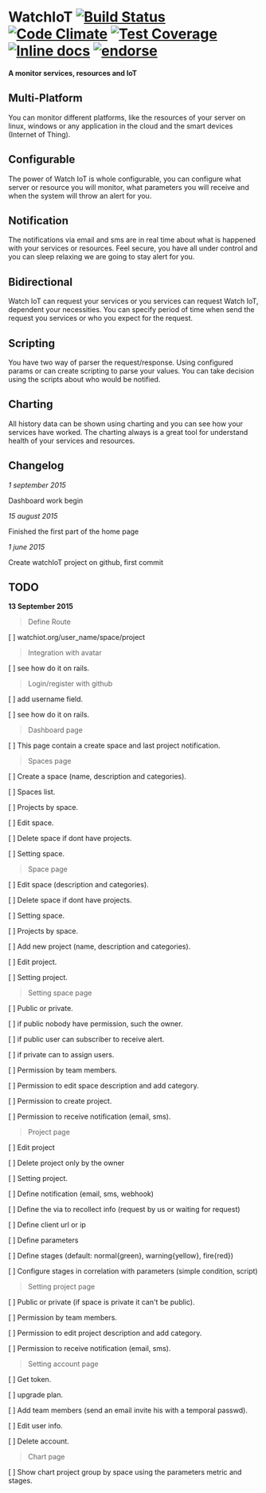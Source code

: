 WatchIoT [![Build Status](https://travis-ci.org/gorums/WatchIoT.svg)](https://travis-ci.org/gorums/WatchIoT) [![Code Climate](https://codeclimate.com/github/gorums/WatchIoT/badges/gpa.svg)](https://codeclimate.com/github/gorums/WatchIoT) [![Test Coverage](https://codeclimate.com/github/gorums/WatchIoT/badges/coverage.svg)](https://codeclimate.com/github/gorums/WatchIoT/coverage) [![Inline docs](http://inch-ci.org/github/gorums/watchiot.svg?branch=master)](http://inch-ci.org/github/gorums/watchiot) [![endorse](https://api.coderwall.com/gorums/endorsecount.png)](https://coderwall.com/gorums)
==

**A monitor services, resources and IoT**

Multi-Platform
--

You can monitor different platforms, like the resources of your server on linux, windows or any application in the cloud and the smart devices (Internet of Thing).

Configurable
--

The power of Watch IoT is whole configurable, you can configure what server or resource you will monitor, what parameters you will receive and when the system will throw an alert for you.

Notification
--

The notifications via email and sms are in real time about what is happened with your services or resources. Feel secure, you have all under control and you can sleep relaxing we are going to stay alert for you.

Bidirectional
--

Watch IoT can request your services or you services can request Watch IoT, dependent your necessities. You can specify period of time when send the request you services or who you expect for the request.

Scripting
--

You have two way of parser the request/response. Using configured params or can create scripting to parse your values. You can take decision using the scripts about who would be notified.

Charting
--

All history data can be shown using charting and you can see how your services have worked. The charting always is a great tool for understand health of your services and resources.

Changelog
--

*1 september 2015*

Dashboard work begin

*15 august 2015*

Finished the first part of the home page

*1 june 2015*

Create watchIoT project on github, first commit

TODO
--

**13 September 2015**

> Define Route

 [ ] watchiot.org/user_name/space/project

> Integration with avatar

 [ ] see how do it on rails.

> Login/register with github

 [ ] add username field.

 [ ] see how do it on rails.

> Dashboard page

 [ ] This page contain a create space and last project notification.

> Spaces page

 [ ] Create a space (name, description and categories).

 [ ] Spaces list.

 [ ] Projects by space.

 [ ] Edit space.

 [ ] Delete space if dont have projects.

 [ ] Setting space.

> Space page

 [ ] Edit space (description and categories).

 [ ] Delete space if dont have projects.

 [ ] Setting space.

 [ ] Projects by space.

 [ ] Add new project (name, description and categories).

 [ ] Edit project.

 [ ] Setting project.

> Setting space page

 [ ] Public or private.

 [ ] if public nobody have permission, such the owner.

 [ ] if public user can subscriber to receive alert.

 [ ] if private can to assign users.

 [ ] Permission by team members.

 [ ] Permission to edit space description and add category.

 [ ] Permission to create project.

 [ ] Permission to receive notification (email, sms).

> Project page

 [ ] Edit project

 [ ] Delete project only by the owner

 [ ] Setting project.

 [ ] Define notification (email, sms, webhook)

 [ ] Define the via to recollect info (request by us or waiting for request)

 [ ] Define client url or ip

 [ ] Define parameters

 [ ] Define stages (default: normal{green}, warning{yellow}, fire{red})

 [ ] Configure stages in correlation with parameters (simple condition, script)

> Setting project page

 [ ] Public or private (if space is private it can't be public).

 [ ] Permission by team members.

 [ ] Permission to edit project description and add category.

 [ ] Permission to receive notification (email, sms).

> Setting account page

 [ ] Get token.

 [ ] upgrade plan.

 [ ] Add team members (send an email invite his with a temporal passwd).

 [ ] Edit user info.

 [ ] Delete account.

> Chart page

 [ ] Show chart project group by space using the parameters metric and stages.